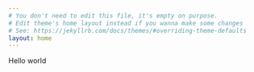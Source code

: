 ```yaml
---
# You don't need to edit this file, it's empty on purpose.
# Edit theme's home layout instead if you wanna make some changes
# See: https://jekyllrb.com/docs/themes/#overriding-theme-defaults
layout: home
---
```


Hello world

<html>
<head>
	<script type="text/javascript">
		<button>Press me</button>
		var button = document.querySelector('button');

		button.onclick = function() {
	 	 var name = prompt('What is your name?');
	  	alert('Hello ' + name + ', nice to see you!');
			}
	</script>
</head>

<body>
	<script type="text/javascript">
		<button>Press me</button>
		var button = document.querySelector('button');

		button.onclick = function() {
	 	 var name = prompt('What is your name?');
	  	alert('Hello ' + name + ', nice to see you!');
			}
	</script>
</body>

</html>
